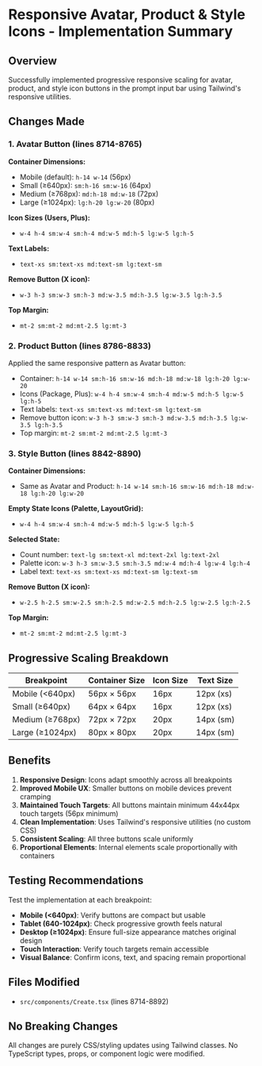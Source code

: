# Responsive Avatar, Product & Style Icons - Implementation Summary

## Overview
Successfully implemented progressive responsive scaling for avatar, product, and style icon buttons in the prompt input bar using Tailwind's responsive utilities.

## Changes Made

### 1. Avatar Button (lines 8714-8765)

**Container Dimensions:**
- Mobile (default): `h-14 w-14` (56px)
- Small (≥640px): `sm:h-16 sm:w-16` (64px)
- Medium (≥768px): `md:h-18 md:w-18` (72px)
- Large (≥1024px): `lg:h-20 lg:w-20` (80px)

**Icon Sizes (Users, Plus):**
- `w-4 h-4 sm:w-4 sm:h-4 md:w-5 md:h-5 lg:w-5 lg:h-5`

**Text Labels:**
- `text-xs sm:text-xs md:text-sm lg:text-sm`

**Remove Button (X icon):**
- `w-3 h-3 sm:w-3 sm:h-3 md:w-3.5 md:h-3.5 lg:w-3.5 lg:h-3.5`

**Top Margin:**
- `mt-2 sm:mt-2 md:mt-2.5 lg:mt-3`

### 2. Product Button (lines 8786-8833)

Applied the same responsive pattern as Avatar button:
- Container: `h-14 w-14 sm:h-16 sm:w-16 md:h-18 md:w-18 lg:h-20 lg:w-20`
- Icons (Package, Plus): `w-4 h-4 sm:w-4 sm:h-4 md:w-5 md:h-5 lg:w-5 lg:h-5`
- Text labels: `text-xs sm:text-xs md:text-sm lg:text-sm`
- Remove button icon: `w-3 h-3 sm:w-3 sm:h-3 md:w-3.5 md:h-3.5 lg:w-3.5 lg:h-3.5`
- Top margin: `mt-2 sm:mt-2 md:mt-2.5 lg:mt-3`

### 3. Style Button (lines 8842-8890)

**Container Dimensions:**
- Same as Avatar and Product: `h-14 w-14 sm:h-16 sm:w-16 md:h-18 md:w-18 lg:h-20 lg:w-20`

**Empty State Icons (Palette, LayoutGrid):**
- `w-4 h-4 sm:w-4 sm:h-4 md:w-5 md:h-5 lg:w-5 lg:h-5`

**Selected State:**
- Count number: `text-lg sm:text-xl md:text-2xl lg:text-2xl`
- Palette icon: `w-3 h-3 sm:w-3.5 sm:h-3.5 md:w-4 md:h-4 lg:w-4 lg:h-4`
- Label text: `text-xs sm:text-xs md:text-sm lg:text-sm`

**Remove Button (X icon):**
- `w-2.5 h-2.5 sm:w-2.5 sm:h-2.5 md:w-2.5 md:h-2.5 lg:w-2.5 lg:h-2.5`

**Top Margin:**
- `mt-2 sm:mt-2 md:mt-2.5 lg:mt-3`

## Progressive Scaling Breakdown

| Breakpoint | Container Size | Icon Size | Text Size |
|------------|---------------|-----------|-----------|
| Mobile (<640px) | 56px × 56px | 16px | 12px (xs) |
| Small (≥640px) | 64px × 64px | 16px | 12px (xs) |
| Medium (≥768px) | 72px × 72px | 20px | 14px (sm) |
| Large (≥1024px) | 80px × 80px | 20px | 14px (sm) |

## Benefits

1. **Responsive Design**: Icons adapt smoothly across all breakpoints
2. **Improved Mobile UX**: Smaller buttons on mobile devices prevent cramping
3. **Maintained Touch Targets**: All buttons maintain minimum 44x44px touch targets (56px minimum)
4. **Clean Implementation**: Uses Tailwind's responsive utilities (no custom CSS)
5. **Consistent Scaling**: All three buttons scale uniformly
6. **Proportional Elements**: Internal elements scale proportionally with containers

## Testing Recommendations

Test the implementation at each breakpoint:
- **Mobile (<640px)**: Verify buttons are compact but usable
- **Tablet (640-1024px)**: Check progressive growth feels natural
- **Desktop (≥1024px)**: Ensure full-size appearance matches original design
- **Touch Interaction**: Verify touch targets remain accessible
- **Visual Balance**: Confirm icons, text, and spacing remain proportional

## Files Modified

- `src/components/Create.tsx` (lines 8714-8892)

## No Breaking Changes

All changes are purely CSS/styling updates using Tailwind classes. No TypeScript types, props, or component logic were modified.



